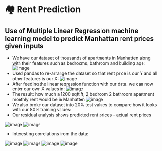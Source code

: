# 🏘️ Rent Prediction
## Use of Multiple Linear Regression machine learning model to predict Manhattan rent prices given inputs
- We have our dataset of thousands of apartments in Manhatten along with their features such as bedrooms, bathroom and building age:
![image](https://user-images.githubusercontent.com/84350865/164948085-2231a3b5-6227-4380-ac9f-d93f66ae5c0f.png)
- Used pandas to re-arrange the dataset so that rent price is our Y and all other features is our X:
![image](https://user-images.githubusercontent.com/84350865/164948111-d2098b6c-4714-4244-807f-4f07f45d33ec.png)
 - After feeding the linear regression function with our data, we can now enter our own X values in:
 ![image](https://user-images.githubusercontent.com/84350865/164948778-10572db2-0756-4888-a554-fddd0f4db8f6.png)
- The result: how much a 1200 sqft ft, 2 bedroom 2 bathroom apartment monthly rent would be in Manhatten
![image](https://user-images.githubusercontent.com/84350865/164948795-a07fc802-1d59-4970-8ed9-b316a3d8b4e6.png)
- We also broke our dataset into 20% test values to compare how it looks with our 80% training values:
- Our residual analysis shows predicted rent prices - actual rent prices

![image](https://user-images.githubusercontent.com/84350865/164948837-f708fe17-890e-432b-8c55-a2a50c335ec4.png)
![image](https://user-images.githubusercontent.com/84350865/164948846-7dfa771f-fab0-4bda-8dcb-099eea23cd69.png)

- Interesting correlations from the data:

![image](https://user-images.githubusercontent.com/84350865/164948805-dd6c292f-870e-4bce-84a9-4f825a55d8a4.png)
![image](https://user-images.githubusercontent.com/84350865/164948814-f191df3e-f99f-4289-8951-fa16dac4aa27.png)
![image](https://user-images.githubusercontent.com/84350865/164948816-3af023b0-46df-4a5b-ae47-5a3ffdda1a6d.png)
![image](https://user-images.githubusercontent.com/84350865/164948848-3aad81a6-c3f3-44ba-9564-e66fd83df951.png)

